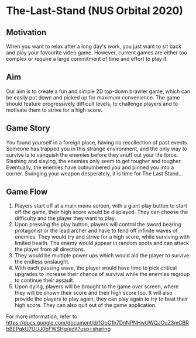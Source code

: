# The-Last-Stand (NUS Orbital 2020)

## Motivation
When you want to relax after a long day's work, you just want to sit back and play your favourite video game. However, current games are either too complex or require a large commitment of time and effort to play it. 

## Aim
Our aim is to create a fun and simple 2D top-down brawler game, which can be easily put down and picked up for maximum convenience. The game should feature progressively difficult levels, to challenge players and to motivate them to strive for a high score.

## Game Story
You found yourself in a foreign place, having no recollection of past events. Someone has trapped you in this strange environment, and the only way to survive is to vanquish the enemies before they snuff out your life force. Slashing and slaying, the enemies only seem to get tougher and tougher. Eventually, the enemies have outnumbered you and pinned you into a corner. Swinging your weapon desperately, it is time for The Last Stand…

## Game Flow
1. Players start off at a main menu screen, with a giant play button to start off the game, their high score would be displayed. They can choose the difficulty and the player they want to play.
1. Upon pressing the play button, players will control the sword bearing protagonist or the lead archer and have to fend off infinite waves of enemies. They would try and strive for a high score, while surviving with limited health. The enemy would appear in random spots and can attack the player from all directions.
1. They would be multiple power ups which would aid the player to survive the endless onslaught. 
1. With each passing wave, the player would have time to pick critical upgrades to increase their chance of survival while the enemies regroup to continue their assault.
1. Upon dying, players will be brought to the game over screen, where they will be shown their score and their high score too. It will also provide the players to play again, they can play again to try to beat their high score. They can also quit out of the game application.

For more information, refer to https://docs.google.com/document/d/1OoC1h7DnNPNHwUWQJOuZ3mCBRbBEPqkU7UUJ0bFWSHg/edit?usp=sharing
